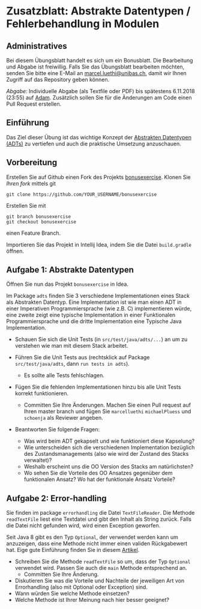 # Zusatzblatt: Abstrakte Datentypen / Fehlerbehandlung in Modulen

## Administratives

Bei diesem Übungsblatt handelt es sich um ein Bonusblatt. Die Bearbeitung und Abgabe ist freiwillig. Falls Sie das Übungsblatt bearbeiten möchten, 
senden Sie bitte eine E-Mail an marcel.luethi@unibas.ch, damit wir Ihnen Zugriff auf das Repository geben können. 

*Abgabe:* Individuelle Abgabe (als Textfile oder PDF) bis sp&auml;testens 6.11.2018 (23:55) auf [Adam](https://adam.unibas.ch/goto_adam_exc_734775.html). 
Zus&auml;tzlich sollen Sie f&uuml;r die &Auml;nderungen am Code einen Pull Request erstellen. 



## Einf&uuml;hrung
Das Ziel dieser &Uuml;bung ist das wichtige Konzept der [Abstrakten Datentypen (ADTs)](https://unibas-sweng.github.io/software-engineering/week4/slides/module-categories.html) zu vertiefen und auch die praktische Umsetzung anzuschauen. 


## Vorbereitung

Erstellen Sie auf Github einen Fork des Projekts [bonusexercise](https://github.com/unibas-sweng/bonusexercise). Klonen Sie *Ihren fork* mittels git 
```
git clone https://github.com/YOUR_USERNAME/bonusexercise
```
Erstellen Sie mit 
```
git branch bonusexercise
git checkout bonusexercise
```
einen Feature Branch.

Importieren Sie das Projekt in Intellij Idea, indem Sie die Datei ```build.gradle``` &ouml;ffnen. 

## Aufgabe 1: Abstrakte Datentypen
&Ouml;ffnen Sie nun das Projekt ```bonusexercise``` in Idea. 

Im Package ```adts``` finden Sie 3 verschiedene Implementationen eines Stack als Abstrakten Datentyp. Eine Implementation ist wie man einen ADT in einer Imperativen Programmiersprache (wie z.B. C) implementieren w&uuml;rde, eine zweite zeigt eine typische Implementation in einer Funktionalen Programmiersprache und die dritte Implementation eine Typische Java Implementation. 

* Schauen Sie sich die Unit Tests (in ```src/test/java/adts/...```) an um zu verstehen wie man mit diesem Stack arbeitet.
* F&uuml;hren Sie die Unit Tests aus (rechtsklick auf Package ```src/test/java/adts```, dann ```run tests in adts```).
    * Es sollte alle Tests fehlschlagen.
* F&uuml;gen Sie die fehlenden Implementationen hinzu bis alle Unit Tests korrekt funktionieren. 
    * Committen Sie Ihre &Auml;nderungen. Machen Sie einen Pull request auf Ihren master branch und f&uuml;gen Sie ```marcelluethi``` ```michaelPluess``` und ```schoenja``` als Reviewer angeben. 

* Beantworten Sie folgende Fragen:
    * Was wird beim ADT gekapselt und wie funktioniert diese Kapselung?     
    * Wie unterscheiden sich die verschiedenen Implementation bez&uuml;glich des Zustandsmanagements (also wie wird der Zustand des Stacks verwaltet)?
    * Weshalb erscheint uns die OO Version des Stacks am nat&uuml;rlichsten?
    * Wo sehen Sie die Vorteile des OO Ansatzes gegen&uuml;ber dem funktionalen Ansatz? Wo hat der funktionale Ansatz Vorteile?

## Aufgabe 2: Error-handling 

Sie finden im package ```errorhandling``` die Datei
```TextFileReader```. Die Methode ```readTextFile``` liest eine Textdatei und gibt den Inhalt als String zur&uuml;ck. Falls die Datei nicht gefunden wird, wird einen Exception geworfen. 

Seit Java 8 gibt es den Typ ```Optional```, der verwendet werden kann um anzuzeigen, dass eine Methode nicht immer einen validen R&uuml;ckgabewert hat. 
Eige gute Einführung finden Sie in diesem [Artikel](https://www.javadevjournal.com/java/java-8-optional/).

* Schreiben Sie die Methode ```readTextFile``` so um, dass der Typ ```Optional``` verwendet wird. Passen Sie auch die ```main``` Methode entsprechend an. 
    * Committen Sie Ihre &Auml;nderung.
* Diskutieren Sie was die Vorteile und Nachteile der jeweiligen Art von Errorhandling (also mit Optional oder Exception) sind. 
* Wann w&uuml;rden Sie welche Methode einsetzen?
* Welche Methode ist Ihrer Meinung nach hier besser geeignet?



